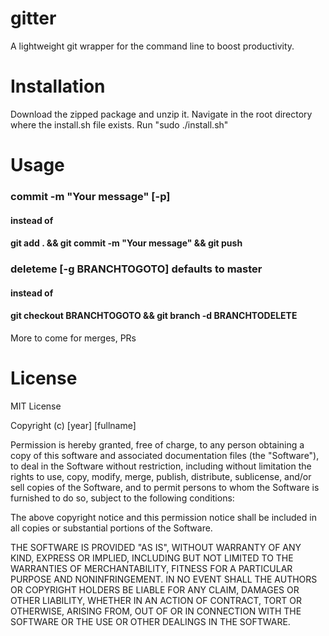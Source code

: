 # gitter
A lightweight git wrapper for the command line to boost productivity. 

# Installation
Download the zipped package and unzip it. Navigate in the root directory where the install.sh file exists. Run "sudo ./install.sh"

# Usage
### commit -m "Your message" [-p] 
#### instead of 
#### git add . && git commit -m "Your message" && git push

### deleteme [-g BRANCHTOGOTO] defaults to master 
#### instead of 
#### git checkout BRANCHTOGOTO && git branch -d BRANCHTODELETE

More to come for merges, PRs

# License

MIT License

Copyright (c) [year] [fullname]

Permission is hereby granted, free of charge, to any person obtaining a copy
of this software and associated documentation files (the "Software"), to deal
in the Software without restriction, including without limitation the rights
to use, copy, modify, merge, publish, distribute, sublicense, and/or sell
copies of the Software, and to permit persons to whom the Software is
furnished to do so, subject to the following conditions:

The above copyright notice and this permission notice shall be included in all
copies or substantial portions of the Software.

THE SOFTWARE IS PROVIDED "AS IS", WITHOUT WARRANTY OF ANY KIND, EXPRESS OR
IMPLIED, INCLUDING BUT NOT LIMITED TO THE WARRANTIES OF MERCHANTABILITY,
FITNESS FOR A PARTICULAR PURPOSE AND NONINFRINGEMENT. IN NO EVENT SHALL THE
AUTHORS OR COPYRIGHT HOLDERS BE LIABLE FOR ANY CLAIM, DAMAGES OR OTHER
LIABILITY, WHETHER IN AN ACTION OF CONTRACT, TORT OR OTHERWISE, ARISING FROM,
OUT OF OR IN CONNECTION WITH THE SOFTWARE OR THE USE OR OTHER DEALINGS IN THE
SOFTWARE.
